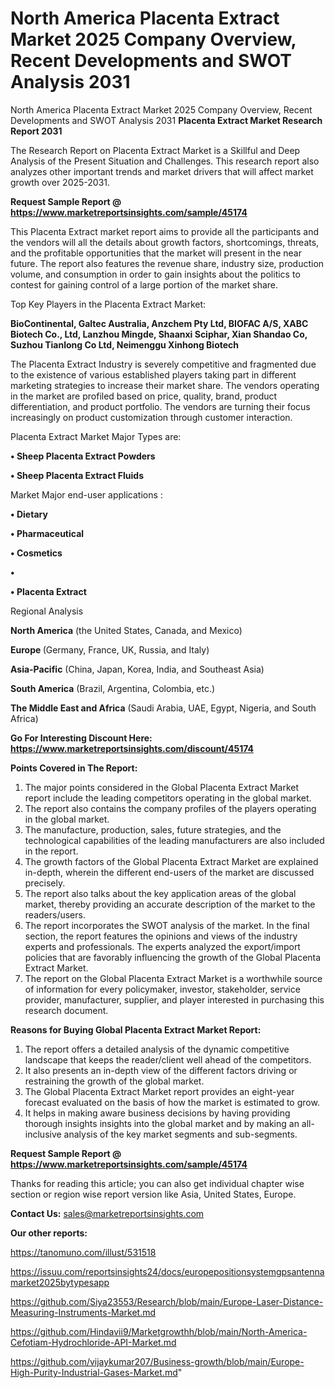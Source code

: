 # North America Placenta Extract Market 2025 Company Overview, Recent Developments and SWOT Analysis 2031
North America Placenta Extract Market 2025 Company Overview, Recent Developments and SWOT Analysis 2031
<strong>Placenta Extract Market Research Report 2031</strong>

The Research Report on Placenta Extract Market is a Skillful and Deep Analysis of the Present Situation and Challenges. This research report also analyzes other important trends and market drivers that will affect market growth over 2025-2031.

<strong>Request Sample Report @ <a href=https://www.marketreportsinsights.com/sample/45174>https://www.marketreportsinsights.com/sample/45174</a></strong>

This Placenta Extract market report aims to provide all the participants and the vendors will all the details about growth factors, shortcomings, threats, and the profitable opportunities that the market will present in the near future. The report also features the revenue share, industry size, production volume, and consumption in order to gain insights about the politics to contest for gaining control of a large portion of the market share.

Top Key Players in the Placenta Extract Market:

<strong>BioContinental, Galtec Australia, Anzchem Pty Ltd, BIOFAC A/S, XABC Biotech Co., Ltd, Lanzhou Mingde, Shaanxi Sciphar, Xian Shandao Co, Suzhou Tianlong Co Ltd, Neimenggu Xinhong Biotech</strong>

The Placenta Extract Industry is severely competitive and fragmented due to the existence of various established players taking part in different marketing strategies to increase their market share. The vendors operating in the market are profiled based on price, quality, brand, product differentiation, and product portfolio. The vendors are turning their focus increasingly on product customization through customer interaction.

Placenta Extract Market Major Types are:

<strong>•  Sheep Placenta Extract Powders

•  Sheep Placenta Extract Fluids</strong>

Market Major end-user applications :

<strong>•  Dietary

•  Pharmaceutical

•  Cosmetics

•  

•  Placenta Extract</strong>

Regional Analysis

</u><strong><b>North America</b></strong> (the United States, Canada, and Mexico)

<strong><b>Europe </b></strong>(Germany, France, UK, Russia, and Italy)

<strong><b>Asia-Pacific</b></strong> (China, Japan, Korea, India, and Southeast Asia)

<strong><b>South America</b></strong> (Brazil, Argentina, Colombia, etc.)

<strong><b>The Middle East and Africa</b></strong> (Saudi Arabia, UAE, Egypt, Nigeria, and South Africa)

<strong>Go For Interesting Discount Here: <a href=https://www.marketreportsinsights.com/discount/45174>https://www.marketreportsinsights.com/discount/45174</a></strong>

<strong>Points Covered in The Report:</strong>
<ol>
  <li>The major points considered in the Global Placenta Extract Market report include the leading competitors operating in the global market.</li>
  <li>The report also contains the company profiles of the players operating in the global market.</li>
  <li>The manufacture, production, sales, future strategies, and the technological capabilities of the leading manufacturers are also included in the report.</li>
  <li>The growth factors of the Global Placenta Extract Market are explained in-depth, wherein the different end-users of the market are discussed precisely.</li>
  <li>The report also talks about the key application areas of the global market, thereby providing an accurate description of the market to the readers/users.</li>
  <li>The report incorporates the SWOT analysis of the market. In the final section, the report features the opinions and views of the industry experts and professionals. The experts analyzed the export/import policies that are favorably influencing the growth of the Global Placenta Extract Market.</li>
  <li>The report on the Global Placenta Extract Market is a worthwhile source of information for every policymaker, investor, stakeholder, service provider, manufacturer, supplier, and player interested in purchasing this research document.</li>
</ol>
<strong>Reasons for Buying Global Placenta Extract Market Report:</strong>

<ol>
  <li>The report offers a detailed analysis of the dynamic competitive landscape that keeps the reader/client well ahead of the competitors.</li>
  <li>It also presents an in-depth view of the different factors driving or restraining the growth of the global market.</li>
  <li>The Global Placenta Extract Market report provides an eight-year forecast evaluated on the basis of how the market is estimated to grow.</li>
  <li>It helps in making aware business decisions by having providing thorough insights insights into the global market and by making an all-inclusive analysis of the key market segments and sub-segments.</li>
</ol>
<strong>Request Sample Report @ <a href=https://www.marketreportsinsights.com/sample/45174>https://www.marketreportsinsights.com/sample/45174</a></strong>


Thanks for reading this article; you can also get individual chapter wise section or region wise report version like Asia, United States, Europe.

<strong>Contact Us:</strong>
sales@marketreportsinsights.com

<strong>Our other reports:</strong>

<a href=https://tanomuno.com/illust/531518>https://tanomuno.com/illust/531518</a>

<a href=https://issuu.com/reportsinsights24/docs/europepositionsystemgpsantennamarket2025bytypesapp>https://issuu.com/reportsinsights24/docs/europepositionsystemgpsantennamarket2025bytypesapp</a>

<a href=https://github.com/Siya23553/Research/blob/main/Europe-Laser-Distance-Measuring-Instruments-Market.md>https://github.com/Siya23553/Research/blob/main/Europe-Laser-Distance-Measuring-Instruments-Market.md</a>

<a href=https://github.com/Hindavii9/Marketgrowthh/blob/main/North-America-Cefotiam-Hydrochloride-API-Market.md>https://github.com/Hindavii9/Marketgrowthh/blob/main/North-America-Cefotiam-Hydrochloride-API-Market.md</a>

<a href=https://github.com/vijaykumar207/Business-growth/blob/main/Europe-High-Purity-Industrial-Gases-Market.md>https://github.com/vijaykumar207/Business-growth/blob/main/Europe-High-Purity-Industrial-Gases-Market.md</a>"
